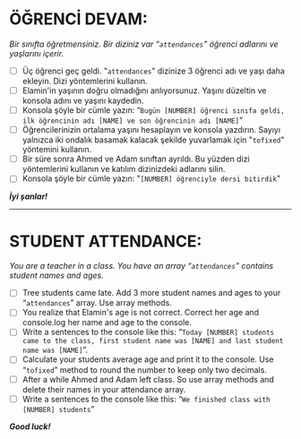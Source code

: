 # ÖĞRENCİ DEVAM:

*Bir sınıfta öğretmensiniz. Bir diziniz var “`attendances`” öğrenci adlarını ve yaşlarını içerir.*

* [ ] Üç öğrenci geç geldi. "`attendances`" dizinize 3 öğrenci adı ve yaşı daha ekleyin. Dizi yöntemlerini kullanın.
* [ ] Elamin'in yaşının doğru olmadığını anlıyorsunuz. Yaşını düzeltin ve konsola adını ve yaşını kaydedin.
* [ ] Konsola şöyle bir cümle yazın: “`Bugün [NUMBER] öğrenci sınıfa geldi, ilk öğrencinin adı [NAME] ve son öğrencinin adı [NAME]`”
* [ ] Öğrencilerinizin ortalama yaşını hesaplayın ve konsola yazdırın. Sayıyı yalnızca iki ondalık basamak kalacak şekilde yuvarlamak için "`tofixed`" yöntemini kullanın.
* [ ] Bir süre sonra Ahmed ve Adam sınıftan ayrıldı. Bu yüzden dizi yöntemlerini kullanın ve katılım dizinizdeki adlarını silin.
* [ ] Konsola şöyle bir cümle yazın: "`[NUMBER] öğrenciyle dersi bitirdik`"

***İyi şanlar!***

---

# STUDENT ATTENDANCE:

*You are a teacher in a class. You have an array “`attendances`” contains student names and ages.*

* [ ] Tree students came late. Add 3 more student names and ages to your “`attendances`” array. Use array methods.
* [ ] You realize that Elamin's age is not correct. Correct her age and console.log her name and age to the console.
* [ ] Write a sentences to the console like this: “`Today [NUMBER] students came to the class, first student name was [NAME] and last student name was [NAME]`”.
* [ ] Calculate your students average age and print it to the console. Use “`tofixed`” method to round the number to keep only two decimals.
* [ ] After a while Ahmed and Adam left class. So use array methods and delete their names in your attendance array.
* [ ] Write a sentences to the console like this: “`We finished class with [NUMBER] students`”

***Good luck!***
